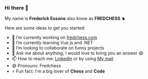 ### Hi there 👋

My name is **Frederick Essono** also know as **FREDCHESS** ♞

Here are some ideas to get you started:

- 🔭 I’m currently working on <a target="_blank" href="https://fredchess.com">fredchess.com</a>
- 🌱 I’m currently learning Vue js and .NET
- 👯 I’m looking to collaborate on funny projects
- 💬 Ask me about anything, I would love to bring you an answer 😄
- 📫 How to reach me: <a href="https://www.linkedin.com/in/frederick-essono" target="_blank">LinkedIn</a> or by using <a href="mailto:fredericktabi30@gmail.com">My mail</a>
- 😄 Pronouns: Fredchess 
- ⚡ Fun fact: I'm a big lover of **Chess** and **Code**
